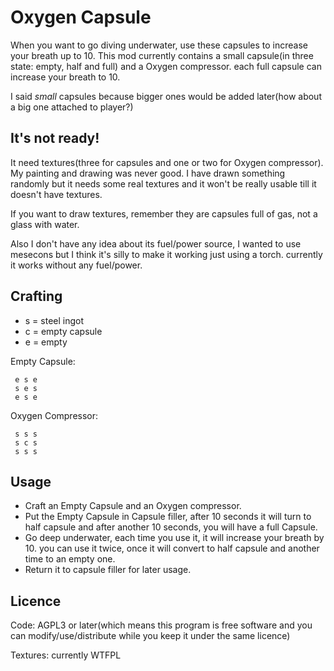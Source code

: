 Oxygen Capsule
==============
When you want to go diving underwater, use these capsules to increase your
breath up to 10.
This mod currently contains a small capsule(in three state: empty, half and
full) and a Oxygen compressor. each full capsule can increase your breath to 10.

I said *small* capsules because bigger ones would be added later(how about a big
one attached to player?)

## It's not ready!
It need textures(three for capsules and one or two for Oxygen compressor). My
painting and drawing was never good. I have drawn something randomly but it needs
some real textures and it won't be really usable till it doesn't have textures.

If you want to draw textures, remember they are capsules full of gas, not
a glass with water.

Also I don't have any idea about its fuel/power source, I wanted to use mesecons but I think it's silly to make it working just using a torch. currently it works without any fuel/power.

## Crafting
 - s = steel ingot
 - c = empty capsule
 - e = empty

Empty Capsule:
```
 e s e
 s e s
 e s e
```
Oxygen Compressor:
```
 s s s
 s c s
 s s s
```

## Usage
 - Craft an Empty Capsule and an Oxygen compressor.
 - Put the Empty Capsule in Capsule filler, after 10 seconds it will turn to
   half capsule and after another 10 seconds, you will have a full Capsule.
 - Go deep underwater, each time you use it, it will increase your breath by
   10\. you can use it twice, once it will convert to half capsule and another
   time to an empty one.
 - Return it to capsule filler for later usage.

## Licence
Code: AGPL3 or later(which means this program is free software and you can
modify/use/distribute while you keep it under the same licence)

Textures: currently WTFPL
